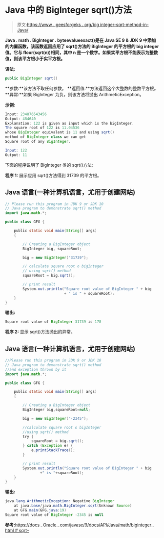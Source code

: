 # Java 中的 BigInteger sqrt()方法

> 原文:[https://www . geesforgeks . org/big integer-sqrt-method-in-Java/](https://www.geeksforgeeks.org/biginteger-sqrt-method-in-java/)

**Java . math . BigInteger . byteevalueexact()**是在 Java SE 9 & JDK 9 中添加的内置函数**，该函数返回应用了 sqrt()方法的 BigInteger 的平方根的 big integer 值。它与 floor(sqrt(n))相同，其中 n 是一个数字。如果实平方根不能表示为整数值，则该平方根小于实平方根。**

**语法:**

```java
public BigInteger sqrt()
```

**参数:**该方法不取任何参数。
**返回值:**方法返回这个大整数的整数平方根。
**异常:**如果 BigInteger 为负，则该方法将抛出 ArithmeticException。

**示例:**

```java
Input: 234876543456
Output: 484640
Explanation: 122 is given as input which is the bigInteger.
The square root of 122 is 11.04536
whose BigInteger equivalent is 11 and using sqrt()
method of BigInteger class we can get
Square root of any BigInteger.

Input: 122
Output: 11
```

下面的程序说明了 BigInteger 类的 sqrt()方法:

**程序 1:** 展示应用 sqrt()方法得到 31739 的平方根。

## Java 语言(一种计算机语言，尤用于创建网站)

```java
// Please run this program in JDK 9 or JDK 10
// Java program to demonstrate sqrt() method
import java.math.*;

public class GFG {

    public static void main(String[] args)
    {

        // Creating a BigInteger object
        BigInteger big, squareRoot;

        big = new BigInteger("31739");

        // calculate square root o bigInteger
        // using sqrt() method
        squareRoot = big.sqrt();

        // print result
        System.out.println("Square root value of BigInteger " + big
                           + " is " + squareRoot);
    }
}
```

**输出:**

```java
Square root value of BigInteger 31739 is 178
```

**程序 2:** 显示 sqrt()方法抛出的异常。

## Java 语言(一种计算机语言，尤用于创建网站)

```java
//Please run this program in JDK 9 or JDK 10
// Java program to demonstrate sqrt() method
//and exception thrown by it
import java.math.*;

public class GFG {

    public static void main(String[] args)
    {

        // Creating a BigInteger object
        BigInteger big,squareRoot=null;

        big = new BigInteger("-2345");

        //calculate square root o bigInteger
        //using sqrt() method
        try {
            squareRoot = big.sqrt();
        } catch (Exception e) {
            e.printStackTrace();
        }

        // print result
        System.out.println("Square root value of BigInteger " + big
                +" is "+squareRoot);
    }
}
```

**输出:**

```java
java.lang.ArithmeticException: Negative BigInteger
    at java.base/java.math.BigInteger.sqrt(Unknown Source)
    at GFG.main(GFG.java:19)
Square root value of BigInteger -2345 is null
```

**参考:**[https://docs . Oracle . com/javase/9/docs/API/Java/math/biginteger . html # sqrt–](https://docs.oracle.com/javase/9/docs/api/java/math/BigInteger.html#sqrt--)
